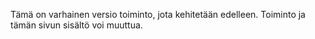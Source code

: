 Tämä on varhainen versio toiminto, jota kehitetään edelleen. Toiminto ja tämän sivun sisältö voi muuttua.

